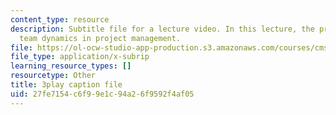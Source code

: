 ```yaml
---
content_type: resource
description: Subtitle file for a lecture video. In this lecture, the professors discuss
  team dynamics in project management.
file: https://ol-ocw-studio-app-production.s3.amazonaws.com/courses/cms-611j-creating-video-games-fall-2014/27fe7154c6f99e1c94a26f9592f4af05_Av9sFr_NsBU.srt
file_type: application/x-subrip
learning_resource_types: []
resourcetype: Other
title: 3play caption file
uid: 27fe7154-c6f9-9e1c-94a2-6f9592f4af05
---
```

